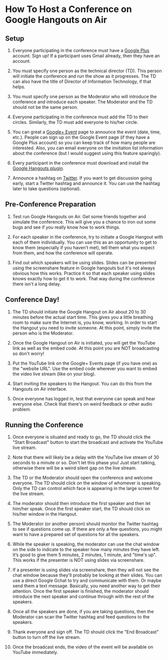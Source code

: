 How To Host a Conference on Google Hangouts on Air
==============

## Setup

1. Everyone participating in the conference must have a [Google
Plus](https://plus.google.com) account. Sign up! If a participant uses
Gmail already, then they have an account.

2. You must specify one person as the technical director (TD). This
person will initiate the conference and run the show as it
progresses. The TD can also have the title of Director of Information
Technology, if that helps.

3. You must specify one person as the Moderator who will introduce the
conference and introduce each speaker. The Moderator and the TD should
not be the same person.

4. Everyone participating in the conference must add the TD to their
circles. Similarly, the TD must add everyone to his/her circle.

5. You can great a [Google+
Event](http://www.google.com/+/learnmore/events/) page to announce the
event (date, time, etc.). People can sign up on the Google Event page
(if they have a Google Plus account) so you can keep track of how many
people are interested. Also, you can email everyone on the invitation
list information about the conference (but I would suggest using this
feature sparingly).

6. Every participant in the conference must download and install the
[Google Hangouts
plugin](https://www.google.com/tools/dlpage/hangoutplugin).

7. Announce a hashtag on [Twitter](http://twitter.com). If you want to
get discussion going early, start a Twitter hashtag and announce
it. You can use the hashtag later to take questions (optional).


## Pre-Conference Preparation

1. Test run Google Hangouts on Air. Get some friends together and
simulate the conference. This will give you a chance to iron out some
bugs and see if you really know how to work things.

2. For each speaker in the conference, try to initiate a Google
Hangout with each of them individually. You can use this as an
opportunity to get to know them (especially if you haven’t met), tell
them what you expect from them, and how the conference will operate.

3. Find out which speakers will be using slides. Slides can be
presented using the screenshare feature in Google hangouts but it's
not always obvious how this works. Practice it so that each speaker
using slides knows exactly how to get it to work. That way during the
conference there isn't a long delay.


## Conference Day!

1. The TD should initiate the Google Hangout on Air about 20 to 30
minutes before the actual start time. This gives you a little
breathing room to make sure the Internet is, you know, working. In
order to start the Hangout you need to invite someone. At this point,
simply invite the person who is the Moderator.

2. Once the Google Hangout on Air is initiated, you will get the
YouTube link as well as the embed code. At this point you are NOT
broadcasting so don't worry!

3. Put the YouTube link on the Google+ Events page (if you have one) as
the "website URL". Use the embed code wherever you want to embed the
video live stream (like on your blog).

4. Start inviting the speakers to the Hangout. You can do this from
the Hangouts on Air interface.

5. Once everyone has logged in, test that everyone can speak and hear
everyone else. Check that there's on weird feedback or other audio
problem.


## Running the Conference

1. Once everyone is situated and ready to go, the TD should click the
"Start Broadcast" button to start the broadcast and activate the
YouTube live stream.

1. Note that there will likely be a delay with the YouTube live stream
of 30 seconds to a minute or so. Don't let this phase you! Just start
talking, otherwise there will be a weird silent gap on the live
stream.

1. The TD or the Moderator should open the conference and welcome
everyone. The TD should click on the window of whomever is
speaking. Only the TD can control which face is appearing in the large
screen for the live stream.

2. The moderator should then introduce the first speaker and then let
him/her speak. Once the first speaker start, the TD should click on
his/her window in the Hangout.

3. The Moderator (or another person) should monitor the Twitter
hashtag to see if questions come up. If there are only a few
questions, you might want to have a prepared set of questions for all
the speakers.

4. While the speaker is speaking, the moderator can use the chat
window on the side to indicate to the speaker how many minutes they
have left. It’s good to give them 5 minutes, 2 minutes, 1 minute, and
"time's up". This works if the presenter is NOT using slides via
screenshare.

5. If a presenter is using slides via screenshare, then they will not
see the chat window because they'll probably be looking at their
slides. You can use a direct Google Gchat to try and communicate with
them.  Or maybe send them a text message. Basically, you need another
way to get their attention. Once the first speaker is finished, the
moderator should introduce the next speaker and continue through with
the rest of the speakers.

6. Once all the speakers are done, if you are taking questions, then
the Moderator can scan the Twitter hashtag and feed questions to the
speakers.

7. Thank everyone and sign off. The TD should click the "End
Broadcast" button to turn off the live stream.

8. Once the broadcast ends, the video of the event will be available
on YouTube immediately.
